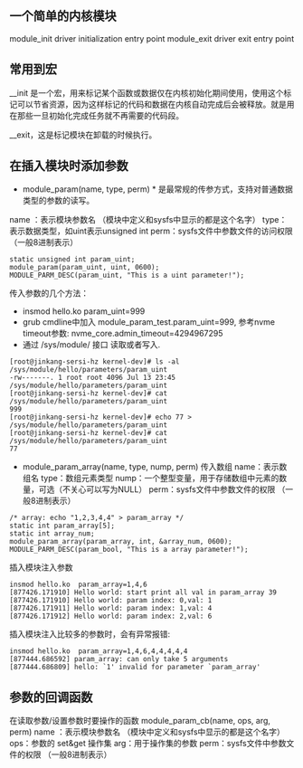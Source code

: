 ## 一个简单的内核模块

module_init driver initialization entry point
module_exit driver exit entry point



## 常用到宏
__init 是一个宏，用来标记某个函数或数据仅在内核初始化期间使用，使用这个标记可以节省资源，因为这样标记的代码和数据在内核自动完成后会被释放。就是用在那些一旦初始化完成任务就不再需要的代码段。


 __exit，这是标记模块在卸载的时候执行。


 ## 在插入模块时添加参数
 
* module_param(name, type, perm)  *  是最常规的传参方式，支持对普通数据类型的参数的读写。

name ：表示模块参数名 （模块中定义和sysfs中显示的都是这个名字）
type：表示数据类型，如uint表示unsigned int
perm：sysfs文件中参数文件的访问权限 （一般8进制表示）

```
static unsigned int param_uint;
module_param(param_uint, uint, 0600);
MODULE_PARM_DESC(param_uint, "This is a uint parameter!"); 
```

传入参数的几个方法：
* insmod hello.ko param_uint=999
* grub cmdline中加入 module_param_test.param_uint=999, 参考nvme timeout参数: nvme_core.admin_timeout=4294967295
* 通过 /sys/module/ 接口 读取或者写入.
```
[root@jinkang-sersi-hz kernel-dev]# ls -al /sys/module/hello/parameters/param_uint 
-rw-------. 1 root root 4096 Jul 13 23:45 /sys/module/hello/parameters/param_uint
[root@jinkang-sersi-hz kernel-dev]# cat  /sys/module/hello/parameters/param_uint 
999
[root@jinkang-sersi-hz kernel-dev]# echo 77 > /sys/module/hello/parameters/param_uint 
[root@jinkang-sersi-hz kernel-dev]# cat  /sys/module/hello/parameters/param_uint 
77
```

* module_param_array(name, type, nump, perm)  传入数组
name：表示数组名 
type：数组元素类型 
nump：一个整型变量，用于存储数组中元素的数量，可选（不关心可以写为NULL） 
perm：sysfs文件中参数文件的权限 （一般8进制表示）

```
/* array: echo "1,2,3,4,4" > param_array */
static int param_array[5];
static int array_num;
module_param_array(param_array, int, &array_num, 0600);
MODULE_PARM_DESC(param_bool, "This is a array parameter!");
```

插入模块注入参数
```
insmod hello.ko  param_array=1,4,6
[877426.171910] Hello world: start print all val in param_array 39
[877426.171910] Hello world: param index: 0,val: 1
[877426.171911] Hello world: param index: 1,val: 4
[877426.171912] Hello world: param index: 2,val: 6
```

插入模块注入比较多的参数时，会有异常报错:
```
insmod hello.ko  param_array=1,4,6,4,4,4,4,4
[877444.686592] param_array: can only take 5 arguments
[877444.686809] hello: `1' invalid for parameter `param_array'
```

## 参数的回调函数

在读取参数/设置参数时要操作的函数
module_param_cb(name, ops, arg, perm)
name ：表示模块参数名 （模块中定义和sysfs中显示的都是这个名字）
ops：参数的 set&get 操作集 
arg：用于操作集的参数 perm：sysfs文件中参数文件的权限 （一般8进制表示）




